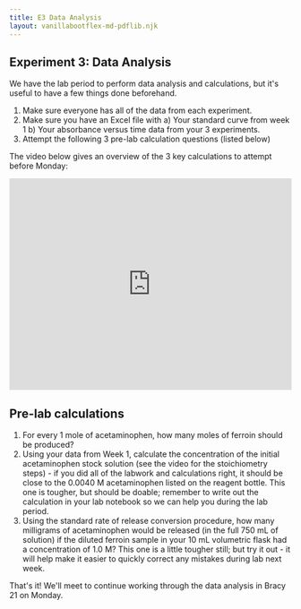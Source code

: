 ```yaml
---
title: E3 Data Analysis
layout: vanillabootflex-md-pdflib.njk
---
```


## Experiment 3: Data Analysis

We have the lab period to perform data analysis and calculations, but it's useful to have a few things done beforehand.

1. Make sure everyone has all of the data from each experiment.
2. Make sure you have an Excel file with
    a) Your standard curve from week 1
    b) Your absorbance versus time data from your 3 experiments.
3. Attempt the following 3 pre-lab calculation questions (listed below)

The video below gives an overview of the 3 key calculations to attempt before Monday:

<div style="position: relative; width: 100%; height: 0; padding-bottom: 75%;">
    <iframe style="position: absolute; left: 0; top: 0; width: 100%; height: 100%; border: 0;" scrolling="no" src="https://expl.ai/MRHDCNU?mode=embed" frameborder="0" allowfullscreen></iframe>
</div>

## Pre-lab calculations

1. For every 1 mole of acetaminophen, how many moles of ferroin should be produced? 
2. Using your data from Week 1, calculate the concentration of the initial acetaminophen stock solution (see the video for the stoichiometry steps) - if you did all of the labwork and calculations right, it should be close to the 0.0040 M acetaminophen listed on the reagent bottle. This one is tougher, but should be doable; remember to write out the calculation in your lab notebook so we can help you during the lab period.
3. Using the standard rate of release conversion procedure, how many milligrams of acetaminophen would be released (in the full 750 mL of solution) if the diluted ferroin sample in your 10 mL volumetric flask had a concentration of 1.0 M? This one is a little tougher still; but try it out - it will help make it easier to quickly correct any mistakes during lab next week.

That's it! We'll meet to continue working through the data analysis in Bracy 21 on Monday.